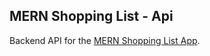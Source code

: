 ## MERN Shopping List - Api

Backend API for the [MERN Shopping List App](https://github.com/zaidakhterr/MERN-Shopping-List-Client).

